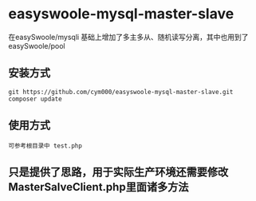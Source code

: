 # easyswoole-mysql-master-slave
在easySwoole/mysqli 基础上增加了多主多从、随机读写分离，其中也用到了easySwoole/pool

## 安装方式
```
git https://github.com/cym000/easyswoole-mysql-master-slave.git
composer update

```

## 使用方式
```
可参考根目录中 test.php

```

## 只是提供了思路，用于实际生产环境还需要修改MasterSalveClient.php里面诸多方法
